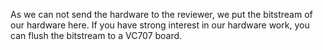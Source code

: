 As we can not send the hardware to the reviewer, we put the bitstream of our hardware here.
If you have strong interest in our hardware work, you can flush the bitstream to a VC707 board.
